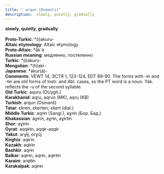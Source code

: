 ```yaml
---
title: " arqun (Osmanli)"
description:  slowly, quietly, gradually
---
```

<p data-pagefind-weight="0.5">
<strong> slowly, quietly, gradually</strong><br><br>
<strong>Proto-Turkic</strong>:  *(i)akuru-<br>
<strong>Altaic etymology</strong>:  Altaic etymology<br>
<strong> Proto-Altaic</strong>:  *ắk`è<br>
<strong>Russian meaning</strong>:  медленно, постепенно<br>
<strong>Turkic</strong>:  *(i)akuru-<br>
<strong>Mongolian</strong>:  *(h)aki-<br>
<strong>Japanese</strong>:  *ǝ́kúr(á)-<br>
<strong>Comments</strong>:  VEWT 14, ЭСТЯ 1, 123-124, EDT 89-90. The forms with -ɨn and -tɨn are old forms of Instr. and Abl. cases, so the PT word is a noun. Yak. reflects the -u of the second syllable.<br>
<strong>Old Turkic</strong>:  aquru (OUygh.)<br>
<strong>Karakhanid</strong>:  aqru, aqrun (MK), aqru (KB)<br>
<strong>Turkish</strong>:  arqun (Osmanli)<br>
<strong>Tatar</strong>:  ɛkren, ɛkerten; ɛkert (dial.)<br>
<strong>Middle Turkic</strong>:  aqrɨn (Sangl.), aɣrɨn (Бор. Бад.)<br>
<strong>Khakassian</strong>:  āɣɨrin, aɣrɨn, aɣɨrtɨn<br>
<strong>Shor</strong>:  aɣɨrɨn<br>
<strong>Oyrat</strong>:  aqqɨrɨn, aqqɨr-aqqɨr<br>
<strong>Yakut</strong>:  arɣɨ̄j, orɣūj<br>
<strong>Kirghiz</strong>:  aqɨrin<br>
<strong>Kazakh</strong>:  aqɨrɨn<br>
<strong>Bashkir</strong>:  aqrɨn<br>
<strong>Balkar</strong>:  aqɨrɨn, aqrɨn, aqɨrtɨn<br>
<strong>Karaim</strong>:  arqɨtɨn<br>
<strong>Karakalpak</strong>:  aqɨrɨn<br>

</p>
